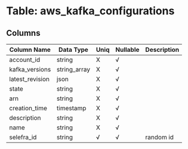 # Table: aws_kafka_configurations

## Columns 

|  Column Name   |  Data Type  | Uniq | Nullable | Description | 
|  ----  | ----  | ----  | ----  | ---- | 
| account_id | string | X | √ |  | 
| kafka_versions | string_array | X | √ |  | 
| latest_revision | json | X | √ |  | 
| state | string | X | √ |  | 
| arn | string | X | √ |  | 
| creation_time | timestamp | X | √ |  | 
| description | string | X | √ |  | 
| name | string | X | √ |  | 
| selefra_id | string | √ | √ | random id | 


